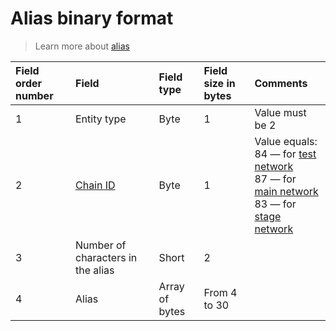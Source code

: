 # Alias binary format

> Learn more about [alias](/blockchain/account/alias.md)

| Field order number | Field | Field type | Field size in bytes | Comments |
| :--- | :--- | :--- | :--- | :--- |
| 1 | Entity type | Byte | 1 | Value must be 2 |
| 2 | [Chain ID](/blockchain/blockchain-network/chain-id.md)| Byte | 1 | Value equals:<br> 84 — for [test network](/blockchain/blockchain-network/test-network.md)<br>87 — for [main network](/blockchain/blockchain-network/main-network.md)<br>83 — for [stage network](/blockchain/blockchain-network/stage-network.md) |
| 3 | Number of characters in the alias | Short | 2 | |
| 4 | Alias | Array of bytes	 | From 4 to 30 | | |
